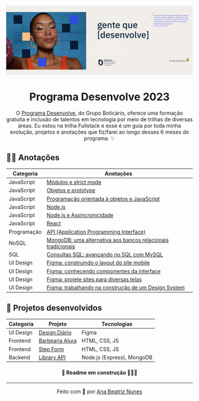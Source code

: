 <a href="https://desenvolve.grupoboticario.com.br/">
  <img src="./assets/programa-desenvolve-banner.png" alt="Programa Desenvolve 2023 pelo Grupo Boticário">
</a>
<h1 align="center">Programa Desenvolve 2023</h1>

<p align="center">
  O <a href="https://desenvolve.grupoboticario.com.br/">Programa Desenvolve</a>,
  do Grupo Boticário, oferece uma formação gratuita e inclusão de talentos em tecnologia por meio de trilhas de diversas áreas. Eu estou na trilha Fullstack e esse é um guia por toda minha evolução, projetos e anotações que fiz/farei ao longo desses 6 meses do programa. ✨
</p>

<!-- <p align="center">
 <a href="#woman_technologist-anotações">Anotações</a> • 
 <a href="#rocket-projetos-desenvolvidos">Projetos desenvolvidos</a>
</p> -->

## :woman_technologist: Anotações

Categoria | Anotações |
| ----------- | ----------- |
| JavaScript | [Módulos e strict mode](https://github.com/ananuness/desenvolve2023/tree/main/notas-de-aula/javascript/modulos-e-strict-mode) |
| JavaScript | [Objetos e prototype](https://github.com/ananuness/desenvolve2023/tree/main/notas-de-aula/javascript/objetos-e-prototype) |
| JavaScript | [Programação orientada à objetos e JavaScript](https://github.com/ananuness/desenvolve2023/tree/main/notas-de-aula/javascript/poo-e-javascript) |
| JavaScript | [Node.js](https://github.com/ananuness/desenvolve2023/tree/main/notas-de-aula/javascript/node) |
| JavaScript | [Node.js e Assincronicidade](https://github.com/ananuness/desenvolve2023/tree/main/notas-de-aula/javascript/node-e-assincronicidade) |
| JavaScript | [React](https://github.com/ananuness/desenvolve2023/tree/main/notas-de-aula/javascript/react) |
| Programação | [API (Application Programming Interface)](https://github.com/ananuness/desenvolve2023/tree/main/notas-de-aula/api/introducao) |
| NoSQL  | [MongoDB: uma alternativa aos bancos relacionais tradicionais](https://github.com/ananuness/desenvolve2023/tree/main/notas-de-aula/nosql/introducao-ao-mongodb) |
| SQL  | [Consultas SQL: avançando no SQL com MySQL](https://github.com/ananuness/desenvolve2023/tree/main/notas-de-aula/sql/avancando-sql-com-mysql) |
| UI Design | [Figma: construindo o layout do site mobile](https://github.com/ananuness/desenvolve2023/tree/main/notas-de-aula/ui-ux-design/1-construindo-layout-mobile) |
| UI Design | [Figma: conhecendo componentes da interface](https://github.com/ananuness/desenvolve2023/tree/main/notas-de-aula/ui-ux-design/2-conhecendo-componentes) |
| UI Design | [Figma: projete sites para diversas telas](https://github.com/ananuness/desenvolve2023/tree/main/notas-de-aula/ui-ux-design/3-projete-para-diversas-telas) |
| UI Design  | [Figma: trabalhando na construção de um Design System](https://github.com/ananuness/desenvolve2023/tree/main/notas-de-aula/ui-ux-design/4-construindo-design-system) |


## :rocket: Projetos desenvolvidos

| Categoria | Projeto | Tecnologias |
| ----------- | ----------- | ----------- |
| UI Design | [Design Diário](https://www.figma.com/file/zg2upbaEV1TRGgJDryU65e/Design-Di%C3%A1rio?node-id=153%3A4118&t=La2c5fsB6zZbHcf0-1) | Figma |
| Frontend | [Barbearia Alura](https://github.com/ananuness/barbearia-alura) | HTML, CSS, JS |
| Frontend | [Step Form](https://github.com/ananuness/step-form) | HTML, CSS, JS |
| Backend | [Library API](https://github.com/ananuness/library-api) | Node.js (Express), MongoDB |

<h4 align="center">🚧 Readme em construção 👷🏻‍♀️</h4>

<hr>

<p align="center">
  Feito com 🧡 por
  <a align="center" href="https://www.linkedin.com/in/ana-beatriz-nunes/">
    Ana Beatriz Nunes
  </a>
</p>
